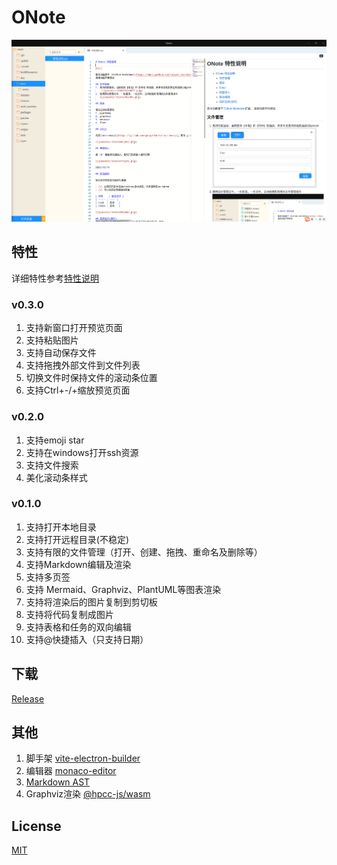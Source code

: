 # ONote 

![](docs/assets/screenshot.png)

## 特性

详细特性参考[特性说明](docs/特性说明.md)

### v0.3.0
1. 支持新窗口打开预览页面
2. 支持粘贴图片
3. 支持自动保存文件
4. 支持拖拽外部文件到文件列表
5. 切换文件时保持文件的滚动条位置
6. 支持Ctrl+-/+缩放预览页面


### v0.2.0

1. 支持emoji star
2. 支持在windows打开ssh资源
3. 支持文件搜索
4. 美化滚动条样式

### v0.1.0
1. 支持打开本地目录
2. 支持打开远程目录(不稳定)
3. 支持有限的文件管理（打开、创建、拖拽、重命名及删除等）
4. 支持Markdown编辑及渲染
5. 支持多页签
6. 支持 Mermaid、Graphviz、PlantUML等图表渲染
7. 支持将渲染后的图片复制到剪切板
8. 支持将代码复制成图片
9. 支持表格和任务的双向编辑
10. 支持@快捷插入（只支持日期）


## 下载
[Release](https://github.com/pansinm/ONote/releases)


## 其他

1. 脚手架 [vite-electron-builder](https://github.com/cawa-93/vite-electron-builder)
2. 编辑器 [monaco-editor](https://microsoft.github.io/monaco-editor/)
3. [Markdown AST](https://github.com/syntax-tree/mdast)
4. Graphviz渲染 [@hpcc-js/wasm](https://github.com/hpcc-systems/hpcc-js-wasm)

## License

[MIT](LICENSE)
